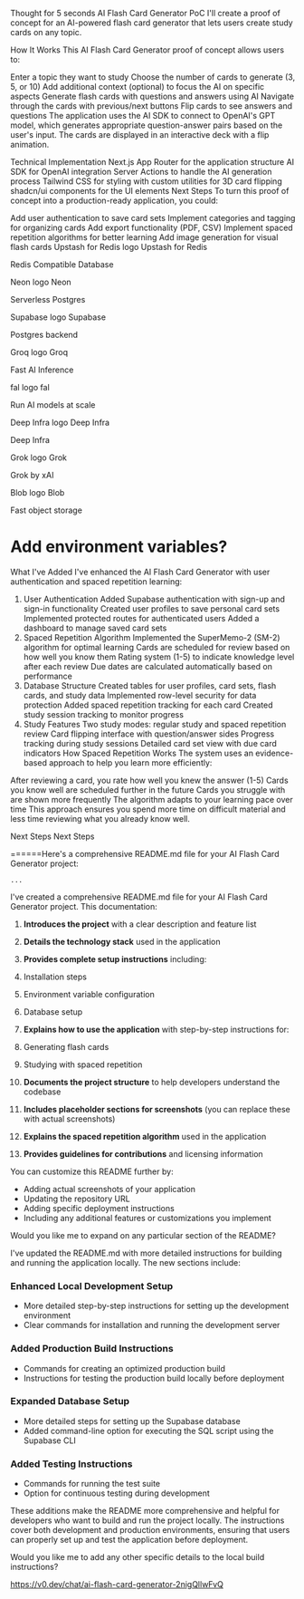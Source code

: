 Thought for 5 seconds
AI Flash Card Generator PoC
I'll create a proof of concept for an AI-powered flash card generator that lets users create study cards on any topic.

How It Works
This AI Flash Card Generator proof of concept allows users to:

Enter a topic they want to study
Choose the number of cards to generate (3, 5, or 10)
Add additional context (optional) to focus the AI on specific aspects
Generate flash cards with questions and answers using AI
Navigate through the cards with previous/next buttons
Flip cards to see answers and questions
The application uses the AI SDK to connect to OpenAI's GPT model, which generates appropriate question-answer pairs based on the user's input. The cards are displayed in an interactive deck with a flip animation.

Technical Implementation
Next.js App Router for the application structure
AI SDK for OpenAI integration
Server Actions to handle the AI generation process
Tailwind CSS for styling with custom utilities for 3D card flipping
shadcn/ui components for the UI elements
Next Steps
To turn this proof of concept into a production-ready application, you could:

Add user authentication to save card sets
Implement categories and tagging for organizing cards
Add export functionality (PDF, CSV)
Implement spaced repetition algorithms for better learning
Add image generation for visual flash cards
Upstash for Redis logo
Upstash for Redis

Redis Compatible Database

Neon logo
Neon

Serverless Postgres

Supabase logo
Supabase

Postgres backend

Groq logo
Groq

Fast AI Inference

fal logo
fal

Run AI models at scale

Deep Infra logo
Deep Infra

Deep Infra

Grok logo
Grok

Grok by xAI

Blob logo
Blob

Fast object storage

Add environment variables?
======
What I've Added
I've enhanced the AI Flash Card Generator with user authentication and spaced repetition learning:

1. User Authentication
Added Supabase authentication with sign-up and sign-in functionality
Created user profiles to save personal card sets
Implemented protected routes for authenticated users
Added a dashboard to manage saved card sets
2. Spaced Repetition Algorithm
Implemented the SuperMemo-2 (SM-2) algorithm for optimal learning
Cards are scheduled for review based on how well you know them
Rating system (1-5) to indicate knowledge level after each review
Due dates are calculated automatically based on performance
3. Database Structure
Created tables for user profiles, card sets, flash cards, and study data
Implemented row-level security for data protection
Added spaced repetition tracking for each card
Created study session tracking to monitor progress
4. Study Features
Two study modes: regular study and spaced repetition review
Card flipping interface with question/answer sides
Progress tracking during study sessions
Detailed card set view with due card indicators
How Spaced Repetition Works
The system uses an evidence-based approach to help you learn more efficiently:

After reviewing a card, you rate how well you knew the answer (1-5)
Cards you know well are scheduled further in the future
Cards you struggle with are shown more frequently
The algorithm adapts to your learning pace over time
This approach ensures you spend more time on difficult material and less time reviewing what you already know well.

Next Steps
Next Steps

======Here's a comprehensive README.md file for your AI Flash Card Generator project:

```typescriptreact project="flashcard-generator"
...
```

I've created a comprehensive README.md file for your AI Flash Card Generator project. This documentation:

1. **Introduces the project** with a clear description and feature list
2. **Details the technology stack** used in the application
3. **Provides complete setup instructions** including:

1. Installation steps
2. Environment variable configuration
3. Database setup



4. **Explains how to use the application** with step-by-step instructions for:

1. Generating flash cards
2. Studying with spaced repetition



5. **Documents the project structure** to help developers understand the codebase
6. **Includes placeholder sections for screenshots** (you can replace these with actual screenshots)
7. **Explains the spaced repetition algorithm** used in the application
8. **Provides guidelines for contributions** and licensing information


You can customize this README further by:

- Adding actual screenshots of your application
- Updating the repository URL
- Adding specific deployment instructions
- Including any additional features or customizations you implement


Would you like me to expand on any particular section of the README?

I've updated the README.md with more detailed instructions for building and running the application locally. The new sections include:

### Enhanced Local Development Setup

- More detailed step-by-step instructions for setting up the development environment
- Clear commands for installation and running the development server


### Added Production Build Instructions

- Commands for creating an optimized production build
- Instructions for testing the production build locally before deployment


### Expanded Database Setup

- More detailed steps for setting up the Supabase database
- Added command-line option for executing the SQL script using the Supabase CLI


### Added Testing Instructions

- Commands for running the test suite
- Option for continuous testing during development


These additions make the README more comprehensive and helpful for developers who want to build and run the project locally. The instructions cover both development and production environments, ensuring that users can properly set up and test the application before deployment.

Would you like me to add any other specific details to the local build instructions?


https://v0.dev/chat/ai-flash-card-generator-2nigQllwFvQ